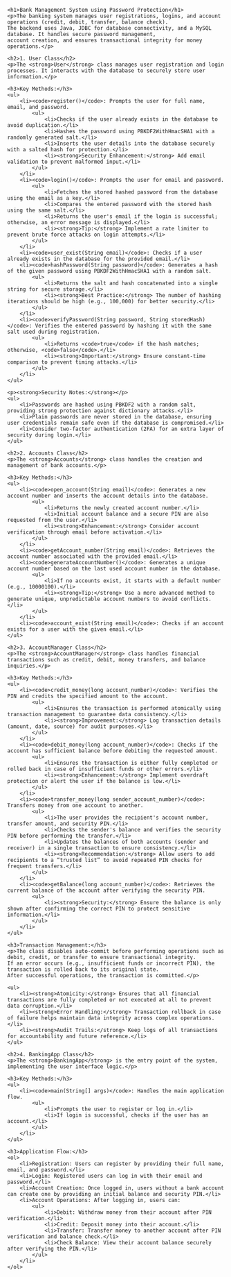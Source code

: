 <!DOCTYPE html>
<html lang="en">
<head>
    <meta charset="UTF-8">
    <meta name="viewport" content="width=device-width, initial-scale=1.0">
    <title>Bank Management System Overview</title>
</head>
<body>

    <h1>Bank Management System using Password Protection</h1>
    <p>The banking system manages user registrations, logins, and account operations (credit, debit, transfer, balance check). 
    The backend uses Java, JDBC for database connectivity, and a MySQL database. It handles secure password management, 
    account creation, and ensures transactional integrity for money operations.</p>

    <h2>1. User Class</h2>
    <p>The <strong>User</strong> class manages user registration and login processes. It interacts with the database to securely store user information.</p>

    <h3>Key Methods:</h3>
    <ul>
        <li><code>register()</code>: Prompts the user for full name, email, and password. 
            <ul>
                <li>Checks if the user already exists in the database to avoid duplication.</li>
                <li>Hashes the password using PBKDF2WithHmacSHA1 with a randomly generated salt.</li>
                <li>Inserts the user details into the database securely with a salted hash for protection.</li>
                <li><strong>Security Enhancement:</strong> Add email validation to prevent malformed input.</li>
            </ul>
        </li>
        <li><code>login()</code>: Prompts the user for email and password.
            <ul>
                <li>Fetches the stored hashed password from the database using the email as a key.</li>
                <li>Compares the entered password with the stored hash using the same salt.</li>
                <li>Returns the user's email if the login is successful; otherwise, an error message is displayed.</li>
                <li><strong>Tip:</strong> Implement a rate limiter to prevent brute force attacks on login attempts.</li>
            </ul>
        </li>
        <li><code>user_exist(String email)</code>: Checks if a user already exists in the database for the provided email.</li>
        <li><code>hashPassword(String password)</code>: Generates a hash of the given password using PBKDF2WithHmacSHA1 with a random salt.
            <ul>
                <li>Returns the salt and hash concatenated into a single string for secure storage.</li>
                <li><strong>Best Practice:</strong> The number of hashing iterations should be high (e.g., 100,000) for better security.</li>
            </ul>
        </li>
        <li><code>verifyPassword(String password, String storedHash)</code>: Verifies the entered password by hashing it with the same salt used during registration. 
            <ul>
                <li>Returns <code>true</code> if the hash matches; otherwise, <code>false</code>.</li>
                <li><strong>Important:</strong> Ensure constant-time comparison to prevent timing attacks.</li>
            </ul>
        </li>
    </ul>

    <p><strong>Security Notes:</strong></p>
    <ul>
        <li>Passwords are hashed using PBKDF2 with a random salt, providing strong protection against dictionary attacks.</li>
        <li>Plain passwords are never stored in the database, ensuring user credentials remain safe even if the database is compromised.</li>
        <li>Consider two-factor authentication (2FA) for an extra layer of security during login.</li>
    </ul>

    <h2>2. Accounts Class</h2>
    <p>The <strong>Accounts</strong> class handles the creation and management of bank accounts.</p>

    <h3>Key Methods:</h3>
    <ul>
        <li><code>open_account(String email)</code>: Generates a new account number and inserts the account details into the database.
            <ul>
                <li>Returns the newly created account number.</li>
                <li>Initial account balance and a secure PIN are also requested from the user.</li>
                <li><strong>Enhancement:</strong> Consider account verification through email before activation.</li>
            </ul>
        </li>
        <li><code>getAccount_number(String email)</code>: Retrieves the account number associated with the provided email.</li>
        <li><code>generateAccountNumber()</code>: Generates a unique account number based on the last used account number in the database.
            <ul>
                <li>If no accounts exist, it starts with a default number (e.g., 10000100).</li>
                <li><strong>Tip:</strong> Use a more advanced method to generate unique, unpredictable account numbers to avoid conflicts.</li>
            </ul>
        </li>
        <li><code>account_exist(String email)</code>: Checks if an account exists for a user with the given email.</li>
    </ul>

    <h2>3. AccountManager Class</h2>
    <p>The <strong>AccountManager</strong> class handles financial transactions such as credit, debit, money transfers, and balance inquiries.</p>

    <h3>Key Methods:</h3>
    <ul>
        <li><code>credit_money(long account_number)</code>: Verifies the PIN and credits the specified amount to the account.
            <ul>
                <li>Ensures the transaction is performed atomically using transaction management to guarantee data consistency.</li>
                <li><strong>Improvement:</strong> Log transaction details (amount, date, source) for audit purposes.</li>
            </ul>
        </li>
        <li><code>debit_money(long account_number)</code>: Checks if the account has sufficient balance before debiting the requested amount.
            <ul>
                <li>Ensures the transaction is either fully completed or rolled back in case of insufficient funds or other errors.</li>
                <li><strong>Enhancement:</strong> Implement overdraft protection or alert the user if the balance is low.</li>
            </ul>
        </li>
        <li><code>transfer_money(long sender_account_number)</code>: Transfers money from one account to another.
            <ul>
                <li>The user provides the recipient's account number, transfer amount, and security PIN.</li>
                <li>Checks the sender's balance and verifies the security PIN before performing the transfer.</li>
                <li>Updates the balances of both accounts (sender and receiver) in a single transaction to ensure consistency.</li>
                <li><strong>Recommendation:</strong> Allow users to add recipients to a “trusted list” to avoid repeated PIN checks for frequent transfers.</li>
            </ul>
        </li>
        <li><code>getBalance(long account_number)</code>: Retrieves the current balance of the account after verifying the security PIN.
            <ul>
                <li><strong>Security:</strong> Ensure the balance is only shown after confirming the correct PIN to protect sensitive information.</li>
            </ul>
        </li>
    </ul>

    <h3>Transaction Management:</h3>
    <p>The class disables auto-commit before performing operations such as debit, credit, or transfer to ensure transactional integrity. 
    If an error occurs (e.g., insufficient funds or incorrect PIN), the transaction is rolled back to its original state. 
    After successful operations, the transaction is committed.</p>

    <ul>
        <li><strong>Atomicity:</strong> Ensures that all financial transactions are fully completed or not executed at all to prevent data corruption.</li>
        <li><strong>Error Handling:</strong> Transaction rollback in case of failure helps maintain data integrity across complex operations.</li>
        <li><strong>Audit Trails:</strong> Keep logs of all transactions for accountability and future reference.</li>
    </ul>

    <h2>4. BankingApp Class</h2>
    <p>The <strong>BankingApp</strong> is the entry point of the system, implementing the user interface logic.</p>

    <h3>Key Methods:</h3>
    <ul>
        <li><code>main(String[] args)</code>: Handles the main application flow.
            <ul>
                <li>Prompts the user to register or log in.</li>
                <li>If login is successful, checks if the user has an account.</li>
            </ul>
        </li>
    </ul>

    <h3>Application Flow:</h3>
    <ol>
        <li>Registration: Users can register by providing their full name, email, and password.</li>
        <li>Login: Registered users can log in with their email and password.</li>
        <li>Account Creation: Once logged in, users without a bank account can create one by providing an initial balance and security PIN.</li>
        <li>Account Operations: After logging in, users can:
            <ul>
                <li>Debit: Withdraw money from their account after PIN verification.</li>
                <li>Credit: Deposit money into their account.</li>
                <li>Transfer: Transfer money to another account after PIN verification and balance check.</li>
                <li>Check Balance: View their account balance securely after verifying the PIN.</li>
            </ul>
        </li>
    </ol>

</body>
</html>
